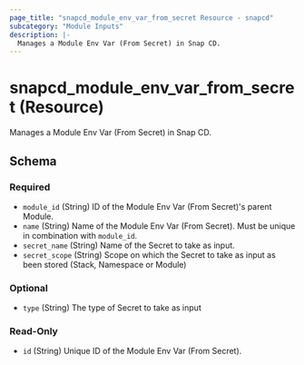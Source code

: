 ```yaml
---
page_title: "snapcd_module_env_var_from_secret Resource - snapcd"
subcategory: "Module Inputs"
description: |-
  Manages a Module Env Var (From Secret) in Snap CD.
---
```


# snapcd_module_env_var_from_secret (Resource)

Manages a Module Env Var (From Secret) in Snap CD.




<!-- schema generated by tfplugindocs -->
## Schema

### Required

- `module_id` (String) ID of the Module Env Var (From Secret)'s parent Module.
- `name` (String) Name of the Module Env Var (From Secret).  Must be unique in combination with `module_id`.
- `secret_name` (String) Name of the Secret to take as input.
- `secret_scope` (String) Scope on which the Secret to take as input as been stored (Stack, Namespace or Module)

### Optional

- `type` (String) The type of Secret to take as input

### Read-Only

- `id` (String) Unique ID of the Module Env Var (From Secret).
